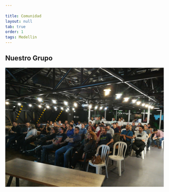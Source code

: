 ```yaml
---

title: Comunidad
layout: null
tab: true
order: 1
tags: Medellin
---
```


## Nuestro Grupo

![Medellin](assets/images/img_20190829_182948.jpg)

